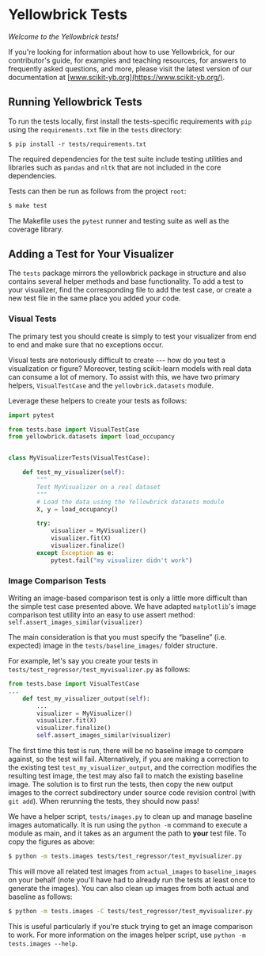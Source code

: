 # Yellowbrick Tests

*Welcome to the Yellowbrick tests!*

If you're looking for information about how to use Yellowbrick, for our contributor's guide, for examples and teaching resources, for answers to frequently asked questions, and more, please visit the latest version of our documentation at [www.scikit-yb.org](https://www.scikit-yb.org/).

## Running Yellowbrick Tests

To run the tests locally, first install the tests-specific requirements with `pip` using the `requirements.txt` file in the `tests` directory:

```
$ pip install -r tests/requirements.txt
```

The required dependencies for the test suite include testing utilities and libraries such as `pandas` and `nltk` that are not included in the core dependencies.

Tests can then be run as follows from the project `root`:

```bash
$ make test
```

The Makefile uses the `pytest` runner and testing suite as well as the coverage library.

## Adding a Test for Your Visualizer

The `tests` package mirrors the yellowbrick package in structure and also contains several helper methods and base functionality. To add a test to your visualizer, find the corresponding file to add the test case, or create a new test file in the same place you added your code.

### Visual Tests

The primary test you should create is simply to test your visualizer from end to end and make sure that no exceptions occur.

Visual tests are notoriously difficult to create --- how do you test a visualization or figure? Moreover, testing scikit-learn models with real data can consume a lot of memory. To assist with this, we have two primary helpers, `VisualTestCase` and the `yellowbrick.datasets` module.

Leverage these helpers to create your tests as follows:

```python
import pytest

from tests.base import VisualTestCase
from yellowbrick.datasets import load_occupancy


class MyVisualizerTests(VisualTestCase):

    def test_my_visualizer(self):
        """
        Test MyVisualizer on a real dataset
        """
        # Load the data using the Yellowbrick datasets module
        X, y = load_occupancy()

        try:
            visualizer = MyVisualizer()
            visualizer.fit(X)
            visualizer.finalize()
        except Exception as e:
            pytest.fail("my visualizer didn't work")
```

### Image Comparison Tests

Writing an image-based comparison test is only a little more difficult than the simple test case presented above. We have adapted `matplotlib`'s image comparison test utility into an easy to use assert method: `self.assert_images_similar(visualizer)`

The main consideration is that you must specify the “baseline” (i.e. expected) image in the `tests/baseline_images/` folder structure.

For example, let's say you create your tests in `tests/test_regressor/test_myvisualizer.py` as follows:

```python
from tests.base import VisualTestCase
...
    def test_my_visualizer_output(self):
        ...
        visualizer = MyVisualizer()
        visualizer.fit(X)
        visualizer.finalize()
        self.assert_images_similar(visualizer)
```

The first time this test is run, there will be no baseline image to compare against, so the test will fail. Alternatively, if you are making a correction to the existing test `test_my_visualizer_output`, and the correction modifies the resulting test image, the test may also fail to match the existing baseline image. The solution is to first run the tests, then copy the new output images to the correct subdirectory under source code revision control (with `git add`). When rerunning the tests, they should now pass!

We have a helper script, `tests/images.py` to clean up and manage baseline images automatically. It is run using the ``python -m`` command to execute a module as main, and it takes as an argument the path to **your** test file. To copy the figures as above:

```bash
$ python -m tests.images tests/test_regressor/test_myvisualizer.py
```

This will move all related test images from `actual_images` to `baseline_images` on your behalf (note you'll have had to already run the tests at least once to generate the images). You can also clean up images from both actual and baseline as follows:

```bash
$ python -m tests.images -C tests/test_regressor/test_myvisualizer.py
```

This is useful particularly if you're stuck trying to get an image comparison to work. For more information on the images helper script, use `python -m tests.images --help`.

